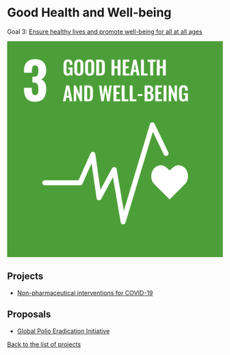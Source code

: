 # Good Health and Well-being

Goal 3: [Ensure healthy lives and promote well-being for all at all ages](https://sdgs.un.org/goals/goal3)

[![Goal 3](../images/sdgs/E-WEB-Goal-03.png)](https://sdgs.un.org/goals/goal3)

## Projects

- [Non-pharmaceutical interventions for COVID-19](../projects/covid19)

## Proposals

- [Global Polio Eradication Initiative](../proposals/polio_eradication)

[Back to the list of projects](../README)